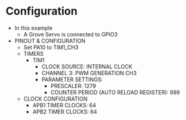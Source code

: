 # Configuration

- In this example
  - A Grove Servo is connected to GPIO3
- PINOUT & CONFIGURATION
  - Set PA10 to TIM1_CH3
  - TIMERS
    - TIM1
      - CLOCK SOURCE: INTERNAL CLOCK
      - CHANNEL 3: PWM GENERATION CH3
      - PARAMETER SETTINGS:
        - PRESCALER: 1279
        - COUNTER PERIOD (AUTO RELOAD REGISTER): 999
  - CLOCK CONFIGURATION
    - APB1 TIMER CLOCKS: 64
    - APB2 TIMER CLOCKS: 64
